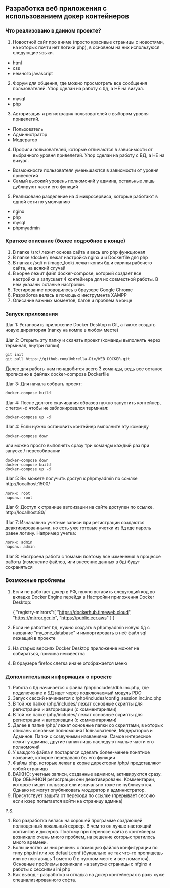 ## Разработка веб приложения с использованием докер контейнеров 

### Что реализовано в данном проекте?
1) Новостной сайт про аниме (просто красивые страницы с новостями, на которых почти нет логики php), в основном на них используюся следующие языки.
- html
- css
- немного javascript

2) Форум для общения, где можно просмотреть все сообщения пользователей. Упор сделан на работу с бд, а НЕ на визуал.
- mysql
- php

3) Авторизация и регистрация пользователей с выбором уровня привелегий.
- Пользователь
- Администратор
- Модератор

4) Профили пользователей, которые отличаются в зависимости от выбранного уровня привелегий. Упор сделан на работу с БД, а НЕ на визуал.
- Возможности пользователя уменьшаются в зависмости от уровня привелегий
- Самый высокий уровень полномочий у админа, остальные лишь дублируют части его функций

5) Реализовано разделение на 4 микросервиса, которые работают в одной сети по умолчанию
- nginx
- php
- mysql
- phpmyadmin



### Краткое описание (более подробное в конце)
1) В папке /src/ лежит основа сайта и весь его php функционал
2) В папке /docker/ лежат настройка nginx и и Dockerfile для php
3) В папках /sql/ и /image_look/ лежат копия бд и скрины рабочего сайта, на всякий случай
4) В корне лежит файл docker-compose, который создает все настройки и запускает 4 контейнера для их совместной работы. В нем указаны останые настройки.
5) Тестирование проводилось в браузере Google Chrome
6) Разработка велась в помощью инструмента XAMPP
7) Описание важных моментов, багов и проблем в конце

### Запуск приложения
Шаг 1: Установить приложение Docker Desktop и Git, а также создать новую директория (папку на компе в любом месте)

Шаг 2: Открыть эту папку и скачать проект (команды выполнять через терминал, внутри папки)

    git init
    git pull https://github.com/Umbrella-Dix/WEB_DOCKER.git 

Далее для работы нам понадобится всего 3 команды, ведь все останое прописано в файлах docker-compose Dockerfile

Шаг 3: Для начала собрать проект:

    docker-compose build   

Шаг 4: После долгого скачивания образов нужно запустить контейнер, с тегом -d чтобы не заблокировался терминал:
    
    docker-compose up -d  


Шаг 4:  Если нужно остановить контейнер выполните эту команду

    docker-compose down

или можно просто выполнять сразу три команды каждый раз при запуске / пересобирании

    docker-compose down
    docker-compose build
    docker-compose up -d


Шаг 5: Вы можете получить доступ к phpmyadmin по ссылке http://localhost:1500/

    логин: root
    пароль: root
    


Шаг 6: Доступ к странице автоизации на сайте доступен по ссылке. 
    http://localhost:80/

Шаг 7: Изначально учетные записи при регистрации создаются деактивированными, но есть уже готовые учетки из бд где пароль равен логину. Например учетка:

    логин: admin
    пароль: admin

Шаг 8: Настроена работа с томами поэтому все изменения в процессе работы (изменение файлов, или внесение данных в бд) будут сохраняться



### Возможные проблемы

1) Если не работает докер в РФ, нужно вставить следующий код во вкладке Docker Engine перейдя в Настройки приложения Docker Desktop:

    {
    "registry-mirrors":[
    "https://dockerhub.timeweb.cloud",
    "https://mirror.gcr.io",
    "https://public.ecr.aws"
    ]
    }
    


2) Если не работает бд, нужно создать в phpmyadmin новую бд с название "my_one_database" и импортировать в неё файл sql лежащий в проекте

3) На старых версиях Docker Desktop приложение может не собираться, причина неизвестна

4) В браузере firefox слегка иначе отображается меню 


### Дополнительная информация о проекте

1) Работа с бд начинается с файла /php/includes/dbh.inc.php, где подключение к БД идет через подключаемый модуль PDO
2) Запуск сессий начинается с /php/includes/config_session.inc.inc.php
3) В той же папке /php/includes/ лежат основные скрипты для регистрации и авторизации (с комментариями)
4) В той же папке /php/includes/ лежат основные скрипты для регистрации и авторизации (с комментариями)
5) Далее в папке /php/ лежат основные папки со скриптами, в которых описаны основные полномочия Пользователей, Модераторов и Админов. Папки с созвучными названиями. Самое интересное лежит у админа, другие папки лишь наследуют малые части его полномочий
6) У каждого файла я постарался сделать более-менее понятное название, которое передавало бы его функции
7) Файлы php, которые лежат в корне директории /php/ представляют собой страницы
8) ВАЖНО: учетные записи, созданные админом, активируются сразу. При ОБЫЧНОЙ регистрации они деактивированы. Комментарии, которые пишут пользователи изначально тоже не публикуются. Однако их могут опубликовать модератор и администратор.
9) Присутствует защита от перехода по ссылке (прерывает сессию если юзер попытается войти на страницу админа)

P.S. 
1) Вся разработка велась на хорошей программе создающей полноценный локальный сервер. В чем то он лучше настоящий хостингов и докеров. Поэтому при переносе сайта в контейнеры возникало очень много проблем, на решение которых тратилось много времени.
2) Большинство из них решины с помощью файлов конфигурации по типу php.ini или же default.conf (буквально не так что-то пропишешь или не поставишь 1 вместо 0 в нужном месте и все ломается). Основные проблемы возникали на запуске страницы с nfginx и работы с сессиями ini php 
3) Как вывод - разработка и отладка на докер контейнерах в разы хуже специализированного софта.






